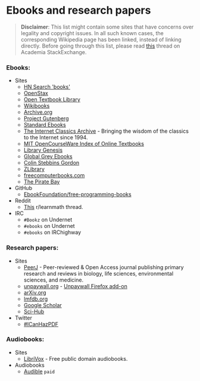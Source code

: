 # Ebooks and research papers

> **Disclaimer**: This list might contain some sites that have concerns over legality and copyright issues. In all such known cases, the corresponding Wikipedia page has been linked, instead of linking directly. Before going through this list, please read [this](https://academia.stackexchange.com/questions/112509/legality-of-downloading-books-from-websites-such-as-library-genesis) thread on Academia StackExchange.

### Ebooks:

- Sites
  - [HN Search 'books'](https://hn.algolia.com/?dateRange=all&page=0&prefix=true&query=books&sort=byPopularity&type=story)
  - [OpenStax](https://openstax.org/)
  - [Open Textbook Library](https://open.umn.edu/opentextbooks/)
  - [Wikibooks](https://en.wikibooks.org/wiki/Main_Page)
  - [Archive.org](https://archive.org/)
  - [Project Gutenberg](https://www.gutenberg.org/)
  - [Standard Ebooks](https://standardebooks.org/)
  - [The Internet Classics Archive](http://classics.mit.edu/) - Bringing the wisdom of the classics to the Internet since 1994.
  - [MIT OpenCourseWare Index of Online Textbooks](https://ocw.mit.edu/courses/online-textbooks/)
  - [Library Genesis](http://en.wikipedia.org/wiki/Library_Genesis)
  - [Global Grey Ebooks](https://www.globalgreyebooks.com/)
  - [Colin Stebbins Gordon](https://csgordon.github.io/books.html)
  - [ZLibrary](https://b-ok.org/)
  - [freecomputerbooks.com](http://freecomputerbooks.com/)
  - [The Pirate Bay](https://en.wikipedia.org/wiki/The_Pirate_Bay)
- GitHub
  - [EbookFoundation/free-programming-books](https://github.com/EbookFoundation/free-programming-books)
- Reddit
  - [This](https://www.reddit.com/r/learnmath/comments/8p922p/list_of_websites_ebooks_downloads_etc_for_mobile/?utm_source=share&utm_medium=web2x) r/learnmath thread.
- IRC
  - `#Bookz` on Undernet
  - `#ebooks` on Undernet
  - `#ebooks` on IRChighway

### Research papers:

- Sites
  - [PeerJ](https://peerj.com/) - Peer-reviewed & Open Access journal publishing primary research and reviews in biology, life sciences, environmental sciences, and medicine.
  - [unpaywall.org](https://unpaywall.org/) - [Unpaywall Firefox add-on](https://addons.mozilla.org/en-US/firefox/addon/unpaywall)
  - [arXiv.org](https://arxiv.org/)
  - [lmfdb.org](http://www.lmfdb.org/)
  - [Google Scholar](https://scholar.google.com/)
  - [Sci-Hub](https://en.wikipedia.org/wiki/Sci-Hub)
- Twitter
  - [#ICanHazPDF](https://en.wikipedia.org/wiki/ICanHazPDF)

### Audiobooks:

- Sites
  - [LibriVox](https://librivox.org/) - Free public domain audiobooks.
- Audiobooks
  - [Audible](https://www.audible.co.uk/) `paid`
